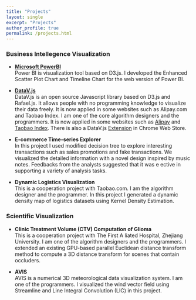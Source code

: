 ```yaml
---
title: "Projects"
layout: single
excerpt: "Projects"
author_profile: true
permalink: /projects.html
---
```


### Business Intellegence Visualization
* [**Microsoft PowerBI**](http://github.com/Microsoft/PowerBI-visuals-core)<br>
Power BI is visualization tool based on D3.js.
I developed the Enhanced Scatter Plot Chart and Timeline Chart for the web version of Power BI.

* [**DataV.js**](http://github.com/TBEDP/datavjs)<br>
DataV.js is an open source Javascript library based on D3.js and Rafael.js. It allows people with no programming knowledge to visualize their data freely. It is now applied in some websites such as Alipay.com and Taobao Index. I am one of the core algorithm designers and the programmers.
It is now applied in some websites such as [Alipay](http://www.alipay.com/) and [Taobao Index](http://shu.taobao.com/). 
There is also a DataV.js [Extension](http://goo.gl/4nOOlX) in Chrome Web Store. 

* **E-commerce Time-series Explorer**<br>
In this project I used modified decision tree to explore interesting transactions such as sales promotions and fake transactions. We visualized the detailed information with a novel design inspired by music notes. Feedbacks from the analysts suggested that it was e ective in supporting a variety of analysis tasks.

* **Dynamic Logistics Visualization**<br>
This is a cooperation project with Taobao.com. I am the algorithm designer and the programmer. In this project I generated a dynamic density map of logistics datasets using Kernel Density Estimation.

### Scientific Visualization
* **Clinic Treatment Volume (CTV) Computation of Glioma** <br>
This is a cooperation project with The First A liated Hospital, Zhejiang University. I am one of the algorithm designers and the programmers. I extended an existing GPU-based parallel Euclidean distance transform method to compute a 3D distance transform for scenes that contain occluders.


* **AVIS** <br>
AVIS is a numerical 3D meteorological data visualization system. I am one of the programmers. I visualized the wind vector field using Streamline and Line Integral Convolution (LIC) in this project.
